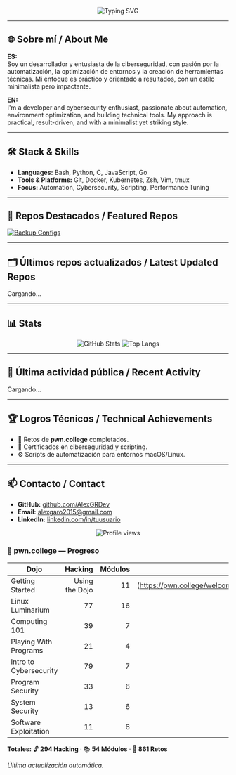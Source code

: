 <!-- Banner principal -->
<p align="center">
  <img src="https://readme-typing-svg.herokuapp.com?font=Fira+Code&size=25&duration=3000&pause=500&color=FF0000&center=true&vCenter=true&width=700&lines=🚀+Welcome+to+AlexGRDev's+Hub;💻+Automation+%7C+Cybersecurity+%7C+DevOps;⚡+Red+%26+Black+Glitch+Vibes" alt="Typing SVG" />
</p>

---

## 🌐 Sobre mí / About Me

**ES:**  
Soy un desarrollador y entusiasta de la ciberseguridad, con pasión por la automatización, la optimización de entornos y la creación de herramientas técnicas. Mi enfoque es práctico y orientado a resultados, con un estilo minimalista pero impactante.

**EN:**  
I'm a developer and cybersecurity enthusiast, passionate about automation, environment optimization, and building technical tools. My approach is practical, result-driven, and with a minimalist yet striking style.

---

## 🛠 Stack & Skills
- **Languages:** Bash, Python, C, JavaScript, Go
- **Tools & Platforms:** Git, Docker, Kubernetes, Zsh, Vim, tmux
- **Focus:** Automation, Cybersecurity, Scripting, Performance Tuning

---

## 📌 Repos Destacados / Featured Repos
[![Backup Configs](https://github-readme-stats.vercel.app/api/pin/?username=AlexGRDev&repo=backup-configs&theme=radical)](https://github.com/AlexGRDev/backup-configs)

---

## 🗂️ Últimos repos actualizados / Latest Updated Repos
<!--START_SECTION:repos-->
Cargando…
<!--END_SECTION:repos-->

---

## 📊 Stats
<p align="center">
  <img src="https://github-readme-stats.vercel.app/api?username=AlexGRDev&show_icons=true&theme=radical" alt="GitHub Stats" />
  <img src="https://github-readme-stats.vercel.app/api/top-langs/?username=AlexGRDev&layout=compact&theme=radical" alt="Top Langs" />
</p>

---

## 🏃 Última actividad pública / Recent Activity
<!--START_SECTION:activity-->
Cargando…
<!--END_SECTION:activity-->

---

## 🏆 Logros Técnicos / Technical Achievements
- 🔐 Retos de **pwn.college** completados.
- 📜 Certificados en ciberseguridad y scripting.
- ⚙️ Scripts de automatización para entornos macOS/Linux.

---

## 📫 Contacto / Contact
- **GitHub:** [github.com/AlexGRDev](https://github.com/AlexGRDev)
- **Email:** alexgaro2015@gmail.com
- **LinkedIn:** [linkedin.com/in/tuusuario](https://linkedin.com/in/alex-garcia-rodriguez-564287208)

<p align="center">
  <img src="https://komarev.com/ghpvc/?username=AlexGRDev&color=red&style=flat-square" alt="Profile views" />
</p>

<!-- PWN:START -->
### 🥷 pwn.college — Progreso

| Dojo | Hacking | Módulos | Retos |
|---|---:|---:|---:|
| Getting Started | Using the Dojo | 11 | (https://pwn.college/welcome/welcome/) |
| Linux Luminarium | 77 | 16 | 126 |
| Computing 101 | 39 | 7 | 69 |
| Playing With Programs | 21 | 4 | 116 |
| Intro to Cybersecurity | 79 | 7 | 182 |
| Program Security | 33 | 6 | 161 |
| System Security | 13 | 6 | 93 |
| Software Exploitation | 11 | 6 | 103 |

**Totales:** 🔓 **294 Hacking** · 📚 **54 Módulos** · 🎯 **861 Retos**

_Última actualización automática._
<!-- PWN:END -->
